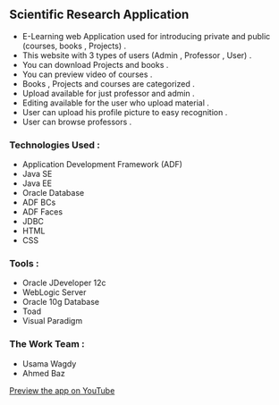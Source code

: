 ## Scientific Research Application

- E-Learning web Application used for introducing private and public (courses, books , Projects) .
- This website with 3 types of users (Admin , Professor , User) .
- You can download Projects and books .
- You can preview video of courses .
- Books , Projects and courses are categorized .
- Upload available for just professor and admin .
- Editing available for the user who upload material .
- User can upload his profile picture to easy recognition .
- User can browse professors .

### Technologies Used :

- Application Development Framework (ADF)
- Java SE
- Java EE
- Oracle Database
- ADF BCs
- ADF Faces
- JDBC
- HTML
- CSS

### Tools :

- Oracle JDeveloper 12c
- WebLogic Server
- Oracle 10g Database
- Toad
- Visual Paradigm

### The Work Team :

- Usama Wagdy
- Ahmed Baz

[Preview the app on YouTube](https://www.youtube.com/watch?v=w1Hw4W1kBEQ) 
